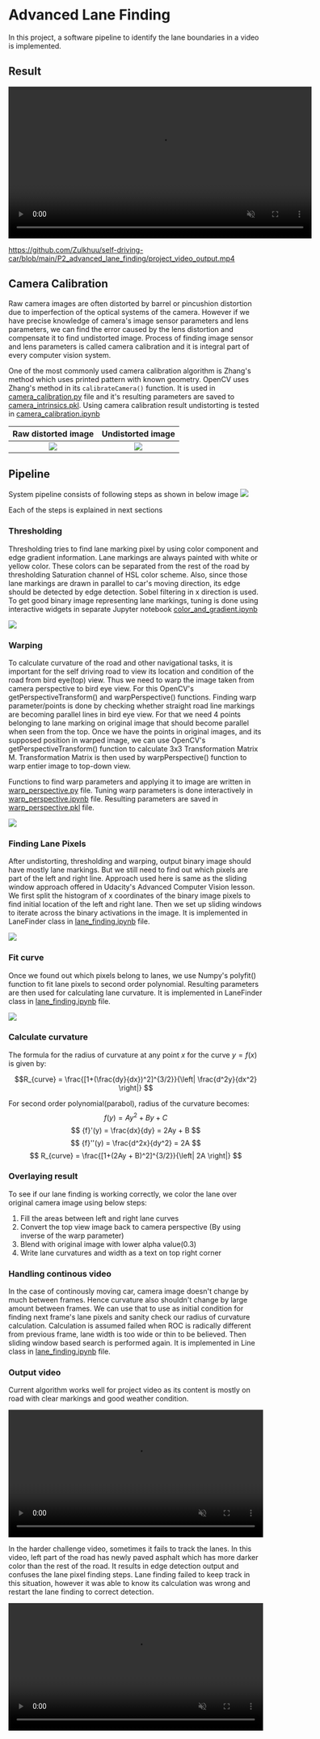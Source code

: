 # Advanced Lane Finding
<!--[![Udacity - Self-Driving Car NanoDegree](https://s3.amazonaws.com/udacity-sdc/github/shield-carnd.svg)](http://www.udacity.com/drive)
![Lanes Image](./examples/example_output.jpg)-->

In this project, a software pipeline to identify the lane boundaries in a video is implemented. 

## Result 

<video controls width=600 autoplay loop muted="true" src="https://github.com/Zulkhuu/self-driving-car/blob/main/P2_advanced_lane_finding/project_video_output.mp4" type="video/mp4" >
 Sorry, your browser doesn't support embedded videos.
</video> 

https://github.com/Zulkhuu/self-driving-car/blob/main/P2_advanced_lane_finding/project_video_output.mp4

## Camera Calibration

Raw camera images are often distorted by barrel or pincushion distortion due to imperfection of the optical systems of the camera. However if we have precise knowledge of camera's image sensor parameters and lens parameters, we can find the error caused by the lens distortion and compensate it to find undistorted image. Process of finding image sensor and lens parameters is called camera calibration and it is integral part of every computer vision system.

One of the most commonly used camera calibration algorithm is Zhang's method which uses printed pattern with known geometry. OpenCV uses Zhang's method in its `calibrateCamera()` function. It is used in [camera_calibration.py](camera_calibration/camera_calibration.py) file and it's resulting parameters are saved to [camera_intrinsics.pkl](camera_calibration/camera_intrinsics.pkl). Using camera calibration result undistorting is tested in [camera_calibration.ipynb](camera_calibration/camera_calibration.ipynb)

Raw distorted image           |  Undistorted image
:----------------------------:|:------------------------------:
![](assets/distorted_img.png) | ![](assets/undistorted_img.png)


## Pipeline 

System pipeline consists of following steps as shown in below image
![](assets/pipeline.png)

Each of the steps is explained in next sections 

### Thresholding

Thresholding tries to find lane marking pixel by using color component and edge gradient information. Lane markings are always painted with white or yellow color. These colors can be separated from the rest of the road by thresholding Saturation channel of HSL color scheme. Also, since those lane markings are drawn in parallel to car's moving direction, its edge should be detected by edge detection. Sobel filtering in x direction is used. To get good binary image representing lane markings, tuning is done using interactive widgets in separate Jupyter notebook [color_and_gradient.ipynb](color_and_gradient.ipynb)

![](assets/threshold_tuning.png)

### Warping

To calculate curvature of the road and other navigational tasks, it is important for the self driving road to view its location and condition of the road from bird eye(top) view. Thus we need to warp the image taken from camera perspective to bird eye view. For this OpenCV's getPerspectiveTransform() and warpPerspective() functions. Finding warp parameter/points is done by checking whether straight road line markings are becoming parallel lines in bird eye view. For that we need 4 points belonging to lane marking on original image that should become parallel when seen from the top. Once we have the points in original images, and its supposed position in warped image, we can use OpenCV's getPerspectiveTransform() function to calculate 3x3 Transformation Matrix M.  Transformation Matrix is then used by warpPerspective() function to warp entier image to top-down view.

Functions to find warp parameters and applying it to image are written in [warp_perspective.py](warp_perspective/warp_perspective.py) file. Tuning warp parameters is done interactively in [warp_perspective.ipynb](warp_perspective/warp_perspective.ipynb) file. Resulting parameters are saved in [warp_perspective.pkl](warp_perspective/perspective.pkl) file.

![](assets/warp_testing.png)

### Finding Lane Pixels

After undistorting, thresholding and warping, output binary image should have mostly lane markings. But we still need to find out which pixels are part of the left and right line. Approach used here is same as the sliding window approach offered in Udacity's Advanced Computer Vision lesson. We first split the histogram of x coordinates of the binary image pixels to find initial location of the left and right lane. Then we set up sliding windows to iterate across the binary activations in the image. It is implemented in LaneFinder class in [lane_finding.ipynb](lane_finding.ipynb) file.

![](assets/sliding_window.png)

### Fit curve
Once we found out which pixels belong to lanes, we use Numpy's polyfit() function to fit lane pixels to second order polynomial. Resulting parameters are then used for calculating lane curvature. It is implemented in LaneFinder class in [lane_finding.ipynb](lane_finding.ipynb) file.

![](assets/fit_curve.png)

### Calculate curvature
The formula for the radius of curvature at any point $x$ for the curve $y = f(x)$ is given by: 

$$R_{curve} = \frac{[1+(\frac{dy}{dx})^2]^{3/2}}{\left| \frac{d^2y}{dx^2} \right|} $$

For second order polynomial(parabol), radius of the curvature becomes:
$$ f(y) = Ay^2 + By + C $$
$$ {f}'(y) = \frac{dx}{dy} = 2Ay + B $$
$$ {f}''(y) = \frac{d^2x}{dy^2} = 2A $$
$$ R_{curve} = \frac{[1+(2Ay + B)^2]^{3/2}}{\left| 2A \right|} $$

### Overlaying result
To see if our lane finding is working correctly, we color the lane over original camera image using below steps:
1) Fill the areas between left and right lane curves
2) Convert the top view image back to camera perspective (By using inverse of the warp parameter)
3) Blend with original image with lower alpha value(0.3)
4) Write lane curvatures and width as a text on top right corner

### Handling continous video
In the case of continously moving car, camera image doesn't change by much between frames. Hence curvature also shouldn't change by large amount between frames. We can use that to use as initial condition for finding next frame's lane pixels and sanity check our radius of curvature calculation. Calculation is assumed failed when ROC is radically different from previous frame, lane width is too wide or thin to be believed. Then sliding window based search is performed again. It is implemented in Line class in [lane_finding.ipynb](lane_finding.ipynb) file.

### Output video
Current algorithm works well for project video as its content is mostly on road with clear markings and good weather condition.

<!--video src='project_video_output.mp4' width=600/-->
<video controls width="100%" autoplay loop muted="true" src="project_video_output.mp4" type="video/mp4" >
 Sorry, your browser doesn't support embedded videos.
</video>

In the harder challenge video, sometimes it fails to track the lanes. In this video, left part of the road has newly paved asphalt which has more darker color than the rest of the road. It results in edge detection output and confuses the lane pixel finding steps. Lane finding failed to keep track in this situation, however it was able to know its calculation was wrong and restart the lane finding to correct detection.

<!--video src='challenge_video_output.mp4' width=600/-->
<video controls width="100%" autoplay loop muted="true" src="challenge_video_output.mp4" type="video/mp4" >
 Sorry, your browser doesn't support embedded videos.
</video>
